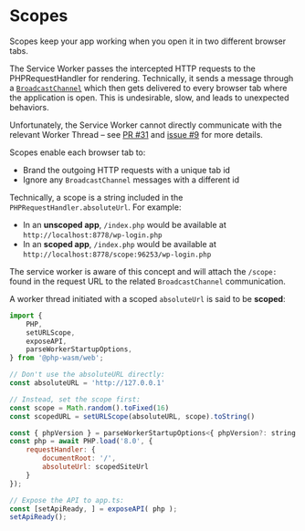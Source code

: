 # Scopes

Scopes keep your app working when you open it in two different browser tabs.

The Service Worker passes the intercepted HTTP requests to the PHPRequestHandler for rendering. Technically, it sends a message through a [`BroadcastChannel`](https://developer.mozilla.org/en-US/docs/Web/API/BroadcastChannel) which then gets delivered to every browser tab where the application is open. This is undesirable, slow, and leads to unexpected behaviors.

Unfortunately, the Service Worker cannot directly communicate with the relevant Worker Thread – see [PR #31](https://github.com/WordPress/wordpress-playground/pull/31) and [issue #9](https://github.com/WordPress/wordpress-playground/issues/9) for more details.

Scopes enable each browser tab to:

-   Brand the outgoing HTTP requests with a unique tab id
-   Ignore any `BroadcastChannel` messages with a different id

Technically, a scope is a string included in the `PHPRequestHandler.absoluteUrl`. For example:

-   In an **unscoped app**, `/index.php` would be available at `http://localhost:8778/wp-login.php`
-   In an **scoped app**, `/index.php` would be available at `http://localhost:8778/scope:96253/wp-login.php`

The service worker is aware of this concept and will attach the `/scope:` found in the request URL to the related `BroadcastChannel` communication.

A worker thread initiated with a scoped `absoluteUrl` is said to be **scoped**:

```js
import {
	PHP,
	setURLScope,
	exposeAPI,
	parseWorkerStartupOptions,
} from '@php-wasm/web';

// Don't use the absoluteURL directly:
const absoluteURL = 'http://127.0.0.1'

// Instead, set the scope first:
const scope = Math.random().toFixed(16)
const scopedURL = setURLScope(absoluteURL, scope).toString()

const { phpVersion } = parseWorkerStartupOptions<{ phpVersion?: string }>();
const php = await PHP.load('8.0', {
	requestHandler: {
		documentRoot: '/',
		absoluteUrl: scopedSiteUrl
	}
});

// Expose the API to app.ts:
const [setApiReady, ] = exposeAPI( php );
setApiReady();
```
